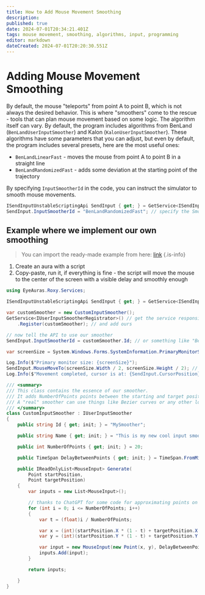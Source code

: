```yaml
---
title: How to Add Mouse Movement Smoothing
description: 
published: true
date: 2024-07-01T20:34:21.401Z
tags: mouse movement, smoothing, algorithms, input, programming
editor: markdown
dateCreated: 2024-07-01T20:20:30.551Z
---
```

# Adding Mouse Movement Smoothing
By default, the mouse "teleports" from point A to point B, which is not always the desired behavior. This is where "smoothers" come to the rescue - tools that can plan mouse movement based on some logic.
The algorithm itself can vary. By default, the program includes algorithms from BenLand (`BenLandUserInputSmoother`) and Kalon (`KalonUserInputSmoother`).
These algorithms have some parameters that you can adjust, but even by default, the program includes several presets, here are the most useful ones:
- `BenLandLinearFast` - moves the mouse from point A to point B in a straight line
- `BenLandRandomizedFast` - adds some deviation at the starting point of the trajectory

By specifying `InputSmootherId` in the code, you can instruct the simulator to smooth mouse movements.

```csharp
ISendInputUnstableScriptingApi SendInput { get; } = GetService<ISendInputUnstableScriptingApi>(); // needed for input sending
SendInput.InputSmootherId = "BenLandRandomizedFast"; // specify the Smoother Id here
```

## Example where we implement our own smoothing
> You can import the ready-made example from here: [link](https://eyeauras.net/share/S20240701201856mfdkUQbqEY1k)
{.is-info}

1. Create an aura with a script
2. Copy-paste, run it, if everything is fine - the script will move the mouse to the center of the screen with a visible delay and smoothly enough

```csharp
using EyeAuras.Roxy.Services;

ISendInputUnstableScriptingApi SendInput { get; } = GetService<ISendInputUnstableScriptingApi>(); // needed for input sending

var customSmoother = new CustomInputSmoother();
GetService<IUserInputSmootherRegistrator>() // get the service responsible for our "smoothers"
    .Register(customSmoother); // and add ours

// now tell the API to use our smoother
SendInput.InputSmootherId = customSmoother.Id; // or something like "BenLandRandomizedFast";

var screenSize = System.Windows.Forms.SystemInformation.PrimaryMonitorSize; // get the size of the primary screen

Log.Info($"Primary monitor size: {screenSize}");
SendInput.MouseMoveTo(screenSize.Width / 2, screenSize.Height / 2); // move to the center
Log.Info($"Movement completed, cursor is at: {SendInput.CursorPosition}");

/// <summary>
/// This class contains the essence of our smoother.
/// It adds NumberOfPoints points between the starting and target positions.
/// A "real" smoother can use things like Bezier curves or any other logic
/// </summary>
class CustomInputSmoother : IUserInputSmoother
{
    public string Id { get; init; } = "MySmoother";

    public string Name { get; init; } = "This is my new cool input smoother";

    public int NumberOfPoints { get; init; } = 20;

    public TimeSpan DelayBetweenPoints { get; init; } = TimeSpan.FromMilliseconds(10);

    public IReadOnlyList<MouseInput> Generate(
        Point startPosition,
        Point targetPosition)
    {
        var inputs = new List<MouseInput>();

        // thanks to ChatGPT for some code for approximating points on a line
        for (int i = 0; i <= NumberOfPoints; i++)
        {
            var t = (float)i / NumberOfPoints;

            var x = (int)(startPosition.X * (1 - t) + targetPosition.X * t);
            var y = (int)(startPosition.Y * (1 - t) + targetPosition.Y * t);

            var input = new MouseInput(new Point(x, y), DelayBetweenPoints);
            inputs.Add(input);
        }

        return inputs;

    }
}
```